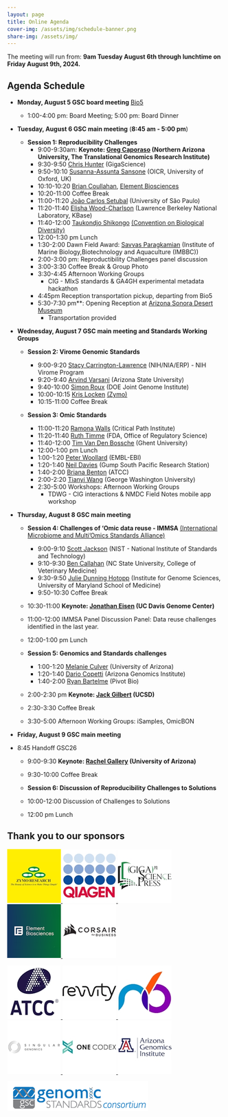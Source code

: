 ```yaml
---
layout: page
title: Online Agenda
cover-img: /assets/img/schedule-banner.png
share-img: /assets/img/
---
```


The meeting will run from: 
     **9am Tuesday August 6th through lunchtime on Friday August 9th, 2024.**

## Agenda Schedule 

* **Monday, August 5 GSC board meeting** [Bio5](https://bio5.org/)
    * 1:00-4:00 pm: Board Meeting; 5:00 pm: Board Dinner

* **Tuesday, August 6 GSC main meeting** (**8:45 am - 5:00 pm**) 
  * **Session 1: Reproducibility Challenges**
    * 9:00-9:30am: **Keynote: [Greg Caporaso](https://www.tgen.org/faculty-profiles/j-gregory-caporaso/) (Northern Arizona University, The Translational Genomics Research Institute)**
    * 9:30-9:50 [Chris Hunter](https://www.linkedin.com/in/chr1shunter/) (GigaScience) 
    * 9:50-10:10 [Susanna-Assunta Sansone](https://eng.ox.ac.uk/people/susanna-assunta-sansone/) (OICR, University
      of Oxford, UK)
    * 10:10-10:20 [Brian Coullahan](https://www.linkedin.com/in/brian-coullahan-b42b5a1/), [Element Biosciences](https://www.elementbiosciences.com)
    * 10:20-11:00	Coffee Break
    * 11:00-11:20 [João Carlos Setubal](https://www.iq.usp.br/setubal/index-en.html) (University of São Paulo)
    * 11:20-11:40 [Elisha Wood-Charlson](https://www.kbase.us/team/) (Lawrence Berkeley National Laboratory, KBase)
    * 11:40-12:00 [Taukondjo Shikongo](https://enb.iisd.org/10-years-nagoya-protocol-successes-challenges-looking-forward) [(Convention on Biological Diversity)](https://www.cbd.int)
    * 12:00-1:30 pm 	Lunch
    * 1:30-2:00 Dawn Field Award: [Savvas Paragkamian](https://imbbc.hcmr.gr/user/s-paragkamian/) (Institute of Marine Biology,Biotechnology and Aquaculture (IMBBC))
    * 2:00-3:00 pm: Reproductibility Challenges panel discussion
    * 3:00-3:30	Coffee Break & Group Photo
    * 3:30-4:45	Afternoon Working Groups  
       * CIG - MIxS standards & GA4GH experimental metadata hackathon
    * 4:45pm	  Reception transportation pickup, departing from Bio5 
    * 5:30-7:30 pm**: Opening Reception at [Arizona Sonora Desert Museum](https://desertmuseum.org/)
       * Transportation provided
         
* **Wednesday, August 7 GSC main meeting and Standards Working Groups** 
  * **Session 2: Virome Genomic Standards**
    * 9:00-9:20 [Stacy Carrington-Lawrence](https://www.nia.nih.gov/about/staff/carrington-lawrence-stacy) (NIH/NIA/ERP) - NIH Virome
      Program
    * 9:20-9:40 [Arvind Varsani](https://search.asu.edu/profile/3050059) (Arizona State University)
    * 9:40-10:00 [Simon Roux](https://jgi.doe.gov/our-science/scientists-jgi/simon-roux/) (DOE Joint Genome
      Institute)
    * 10:00-10:15 [Kris Locken](https://www.linkedin.com/in/kristopher-locken-a5a071a3/) [(Zymo)](https://www.zymoresearch.com)
    * 10:15-11:00	Coffee Break 

  * **Session 3: Omic Standards**
    * 11:00-11:20 [Ramona Walls](https://www.linkedin.com/in/ramona-walls-41aa7599/) (Critical Path Institute)
    * 11:20-11:40 [Ruth Timme](https://www.linkedin.com/in/ruth-e-timme-2615248/) (FDA, Office of Regulatory Science)
    * 11:40-12:00 [Tim Van Den Bossche](https://www.linkedin.com/in/vandenbosschetim) (Ghent University)
    * 12:00-1:00 pm	Lunch
    * 1:00-1:20 [Peter Woollard](https://www.embl.org/people/person/peter-woollard/) (EMBL-EBI)
    * 1:20-1:40 [Neil Davies](https://www.moorea.berkeley.edu/people/Neil-Davies) (Gump South Pacific Research
      Station)
    * 1:40-2:00 [Briana Benton](https://www.atcc.org/blogs/2024/taxonomic-classification-can-sometimes-be-a-strain) (ATCC)
    * 2:00-2:20	[Tianyi Wang](https://www.linkedin.com/in/tianyi-wang-3432429a/) (George Washington University)
    * 2:30-5:00 Workshops: Afternoon Working Groups
       * TDWG - CIG interactions & NMDC  Field Notes mobile app workshop
      
* **Thursday, August 8 GSC main meeting**
  * **Session 4: Challenges of ‘Omic data reuse - IMMSA** [(International Microbiome and Multi’Omics
      Standards Alliance)](https://www.microbialstandards.org/home) 
    * 9:00-9:10 [Scott Jackson](https://www.nist.gov/people/scott-jackson) (NIST - National Institute of Standards
      and Technology)
    * 9:10-9:30 [Ben Callahan](https://cvm.ncsu.edu/people/bcallah/) (NC State University, College of Veterinary
      Medicine)
    * 9:30-9:50 [Julie Dunning Hotopp](https://www.medschool.umaryland.edu/profiles/dunning-hotopp-julie-c/) (Institute for Genome Sciences, University of Maryland School of Medicine)
    * 9:50-10:30	Coffee Break
      
  * 10:30-11:00	**Keynote: [Jonathan Eisen](https://biology.ucdavis.edu/people/jonathan-eisen) (UC Davis Genome Center)**
  * 11:00-12:00 IMMSA Panel Discussion Panel: Data reuse challenges identified in the last year.
  * 12:00-1:00 pm	Lunch
    
  * **Session 5: Genomics and Standards challenges**
    * 1:00-1:20 [Melanie Culver](https://nature.arizona.edu/melanie-culver) (University of Arizona)
    * 1:20-1:40 [Dario Copetti](https://www.linkedin.com/in/dario-copetti-65ba528/) (Arizona Genomics Institute)
    * 1:40-2:00 [Ryan Bartelme](https://www.linkedin.com/in/ryan-bartelme/) (Pivot Bio)

  * 2:00-2:30 pm **Keynote: [Jack Gilbert](https://gilbertlab.ucsd.edu/) (UCSD)**
  * 2:30-3:30	Coffee Break
  * 3:30-5:00 Afternoon Working Groups: iSamples, OmicBON
   
 
* **Friday, August 9 GSC main meeting**
* 8:45 		Handoff GSC26
  * 9:00-9:30 **Keynote: [Rachel Gallery](https://nature.arizona.edu/rachel-gallery) (University of Arizona)**
  * 9:30-10:00	Coffee Break
    
  * **Session 6: Discussion of Reproducibility Challenges to Solutions**
  * 10:00-12:00	Discussion of Challenges to Solutions
  * 12:00 pm Lunch

## Thank you to our sponsors

[ ![ZymoPlatinum](./images/ZymoResearch-yellow-125.jpg) ](https://zymoresearch.eu/) [ ![QiagenGold](./images/qiagen-logo-125.jpg) ](https://www.qiagen.com/) [ ![GigaSciencePressGold](./images/GSPress-125.jpg) ](https://www.gigasciencepress.org/) [ ![ElementBiosciencesGold](./images/ElementBiosciences-logo-125.png) ](https://www.elementbiosciences.com/) [ ![SilverSponsorsOriginCorsair](./images/corsair-125.jpg) ](https://www.corsair.com/)

[ ![SilverSponsorsATCC](./images/ATCC_logo_v125.jpg) ](https://www.atcc.org/) [ ![SilverSponsorsRevvityHealth](./images/revvity_logo-125.jpg) ](https://www.revvity.com/gb-en) [ ![n6tecBronze](./images/n6tec-125.jpg) ](https://www.n6tec.com/) [ ![SingularBronze](./images/SingularGenomics-125.jpg) ](https://singulargenomics.com/) [ ![OneCodexBronze](./images/one_codex-125.jpg) ](https://www.onecodex.com/) [ ![AZGenInstBronze](./images/AZGenInst-125.jpg) ](http://www.genome.arizona.edu/)


<!-- <iframe src="https://calendar.google.com/calendar/embed?height=600&wkst=2&bgcolor=%23ffffff&ctz=Asia%2FBangkok&mode=WEEK&src=OTkwMGE0M2ZlMzJjNWE3YWU2OTVhOTdkOTRhOWQ0ZDA0Y2FlMWU5M2M5MjVlNDNmYWNlYTVmZGY1YTRhOTAzNEBncm91cC5jYWxlbmRhci5nb29nbGUuY29t&src=Z2Vuc2MtYm9hcmRAZ29vZ2xlZ3JvdXBzLmNvbQ&color=%237CB342&color=%237CB342" style="border:solid 1px #777" width="900" height="600" frameborder="0" scrolling="no"></iframe>
-->




[ ![GenSC](../assets/img/gsc_logo_sml.png) ](https://www.gensc.org/)
